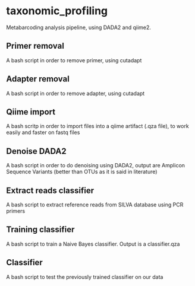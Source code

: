 # taxonomic_profiling
Metabarcoding analysis pipeline, using DADA2 and qiime2.

## Primer removal
A bash script in order to remove primer, using cutadapt

## Adapter removal
A bash script in order to remove adapter, using cutadapt

## Qiime import
A bash scritp in order to import files into a qiime artifact (.qza file), to work easily and faster on fastq files

## Denoise DADA2
A bash script in order to do denoising using DADA2, output are Amplicon Sequence Variants (better than OTUs as it is said in literature)

## Extract reads classifier
A bash script to extract reference reads from SILVA database using PCR primers

## Training classifier
A bash script to train a Naive Bayes classifier. Output is a classifier.qza

## Classifier 
A bash script to test the previously trained classifier on our data


